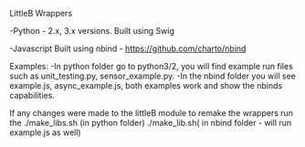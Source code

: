 LittleB Wrappers

-Python - 2.x, 3.x versions.
	Built using Swig

-Javascript
	Built using nbind - https://github.com/charto/nbind

Examples:
	-In python folder go to python3/2, you will find example run files such as unit_testing.py, sensor_example.py.
	-In the nbind folder you will see example.js, async_example.js, both examples work and show the nbinds capabilities.

If any changes were made to the littleB module to remake the wrappers run the
./make_libs.sh (in python folder)
./make_lib.sh( in nbind folder - will run example.js as well)